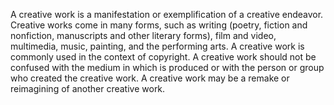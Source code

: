 A creative work is a manifestation or exemplification of a creative endeavor. Creative works come in many forms, such as writing (poetry, fiction and nonfiction, manuscripts and other literary forms), film and video, multimedia, music, painting, and the performing arts. A creative work is commonly used in the context of copyright. A creative work should not be confused with the medium in which is produced or with the person or group who created the creative work. A creative work may be a remake or reimagining of another creative work.
